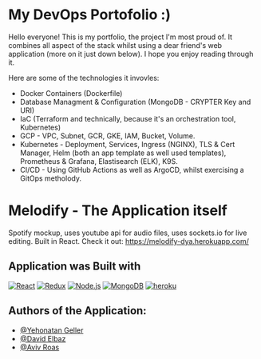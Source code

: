 # My DevOps Portofolio :)

Hello everyone! This is my portfolio, the project I'm most proud of. It combines all aspect of the stack whilst using a dear friend's web application (more on it just down below). I hope you enjoy reading through it. 

Here are some of the technologies it invovles:
 - Docker Containers (Dockerfile)
 - Database Managment & Configuration (MongoDB - CRYPTER Key and URI)
 - IaC (Terraform and technically, because it's an orchestration tool, Kubernetes)
 - GCP - VPC, Subnet, GCR, GKE, IAM, Bucket, Volume.
 - Kubernetes - Deployment, Services, Ingress (NGINX), TLS & Cert Manager, Helm (both an app template as well used templates), Prometheus & Grafana, Elastisearch (ELK), K9S.
 - CI/CD - Using GitHub Actions as well as ArgoCD, whilst exercising a GitOps metholody. 

# Melodify - The Application itself

Spotify mockup, uses youtube api for audio files, uses sockets.io for live editing. Built in React.
Check it out: https://melodify-dya.herokuapp.com/

## Application was Built with

[![React](https://img.shields.io/badge/-React-61DAFB?style=flat-square&logo=react&logoColor=white)](https://reactjs.org/)
[![Redux](https://img.shields.io/badge/Redux-593D88?style=fflat-square&logo=redux&logoColor=white)](https://redux.js.org/)
[![Node.js](https://img.shields.io/badge/-Node.js-green?logo=nodedotjs)](https://nodejs.org/en/)
[![MongoDB](https://img.shields.io/badge/-%20MongoDB-lightgrey?logo=mongodb)](https://www.mongodb.com/)
[![heroku](https://img.shields.io/badge/-Heroku-blue?color=blueviolet&logo=heroku)](https://id.heroku.com/)


## Authors of the Application:

- [@Yehonatan Geller](https://github.com/yonatan104)
- [@David Elbaz](https://github.com/DavidELBAZpro)
- [@Aviv Roas](https://github.com/Aviv-rs)
